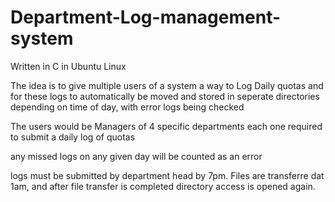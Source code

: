# Department-Log-management-system

Written in C in Ubuntu Linux

The idea is to give multiple users of a system a way to Log Daily quotas and for these logs to automatically be moved and stored in seperate directories depending on time of day, with error logs being checked

The users would be Managers of 4 specific departments each one required to submit a daily log of quotas

any missed logs on any given day will be counted as an error

logs must be submitted by department head by 7pm. Files are transferre dat 1am, and after file transfer is completed directory access is opened again.
